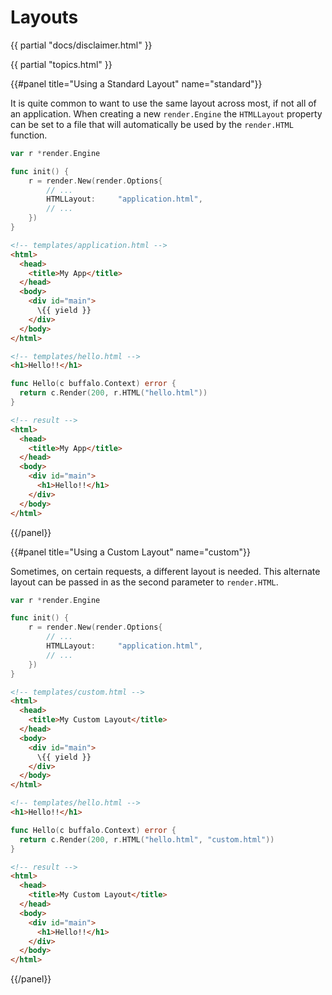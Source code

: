 # Layouts

{{ partial "docs/disclaimer.html" }}

{{ partial "topics.html" }}

{{#panel title="Using a Standard Layout" name="standard"}}

It is quite common to want to use the same layout across most, if not all of an application. When creating a new `render.Engine` the `HTMLLayout` property can be set to a file that will automatically be used by the `render.HTML` function.

```go
var r *render.Engine

func init() {
	r = render.New(render.Options{
		// ...
		HTMLLayout:     "application.html",
		// ...
	})
}
```

```html
<!-- templates/application.html -->
<html>
  <head>
    <title>My App</title>
  </head>
  <body>
    <div id="main">
      \{{ yield }}
    </div>
  </body>
</html>
```

```html
<!-- templates/hello.html -->
<h1>Hello!!</h1>
```

```go
func Hello(c buffalo.Context) error {
  return c.Render(200, r.HTML("hello.html"))
}
```

```html
<!-- result -->
<html>
  <head>
    <title>My App</title>
  </head>
  <body>
    <div id="main">
      <h1>Hello!!</h1>
    </div>
  </body>
</html>
```

{{/panel}}

{{#panel title="Using a Custom Layout" name="custom"}}

Sometimes, on certain requests, a different layout is needed. This alternate layout can be passed in as the second parameter to `render.HTML`.

```go
var r *render.Engine

func init() {
	r = render.New(render.Options{
		// ...
		HTMLLayout:     "application.html",
		// ...
	})
}
```

```html
<!-- templates/custom.html -->
<html>
  <head>
    <title>My Custom Layout</title>
  </head>
  <body>
    <div id="main">
      \{{ yield }}
    </div>
  </body>
</html>
```

```html
<!-- templates/hello.html -->
<h1>Hello!!</h1>
```

```go
func Hello(c buffalo.Context) error {
  return c.Render(200, r.HTML("hello.html", "custom.html"))
}
```

```html
<!-- result -->
<html>
  <head>
    <title>My Custom Layout</title>
  </head>
  <body>
    <div id="main">
      <h1>Hello!!</h1>
    </div>
  </body>
</html>
```

{{/panel}}

